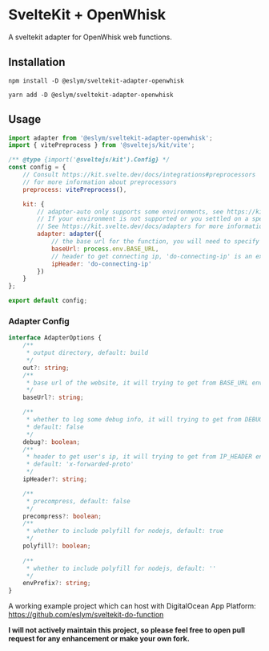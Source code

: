 # SvelteKit + OpenWhisk

A sveltekit adapter for OpenWhisk web functions.

## Installation

```shell
npm install -D @eslym/sveltekit-adapter-openwhisk
```

```shell
yarn add -D @eslym/sveltekit-adapter-openwhisk
```

## Usage

```js
import adapter from '@eslym/sveltekit-adapter-openwhisk';
import { vitePreprocess } from '@sveltejs/kit/vite';

/** @type {import('@sveltejs/kit').Config} */
const config = {
    // Consult https://kit.svelte.dev/docs/integrations#preprocessors
    // for more information about preprocessors
    preprocess: vitePreprocess(),

    kit: {
        // adapter-auto only supports some environments, see https://kit.svelte.dev/docs/adapter-auto for a list.
        // If your environment is not supported or you settled on a specific environment, switch out the adapter.
        // See https://kit.svelte.dev/docs/adapters for more information about adapters.
        adapter: adapter({
            // the base url for the function, you will need to specify kit.paths.base when its not on root
            baseUrl: process.env.BASE_URL,
            // header to get connecting ip, 'do-connecting-ip' is an example for DigitalOcean App Platform
            ipHeader: 'do-connecting-ip'
        })
    }
};

export default config;
```

### Adapter Config

```ts
interface AdapterOptions {
    /**
     * output directory, default: build
     */
    out?: string;
    /**
     * base url of the website, it will trying to get from BASE_URL environment variable during runtime when not set.
     */
    baseUrl?: string;

    /**
     * whether to log some debug info, it will trying to get from DEBUG environment variable during runtime when not set.
     * default: false
     */
    debug?: boolean;
    /**
     * header to get user's ip, it will trying to get from IP_HEADER environment variable during runtime when not set.
     * default: 'x-forwarded-proto'
     */
    ipHeader?: string;

    /**
     * precompress, default: false
     */
    precompress?: boolean;
    /**
     * whether to include polyfill for nodejs, default: true
     */
    polyfill?: boolean;
    
    /**
     * whether to include polyfill for nodejs, default: ''
     */
    envPrefix?: string;
}
```

A working example project which can host with DigitalOcean App Platform: https://github.com/eslym/sveltekit-do-function

**I will not actively maintain this project, so please feel free to open pull request for any enhancement or make your own fork.**
